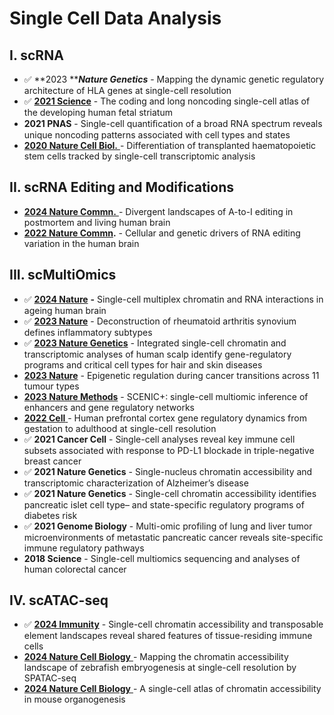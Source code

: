 # Single Cell Data Analysis

## I. scRNA

* ✅ **2023 **_**Nature Genetics**_ - Mapping the dynamic genetic regulatory architecture of HLA genes at single-cell resolution&#x20;
* ✅ [**2021 Science**](https://www.science.org/doi/10.1126/science.abf5759) - The coding and long noncoding single-cell atlas of the developing human fetal striatum
* **2021 PNAS** - Single-cell quantiﬁcation of a broad RNA spectrum reveals unique noncoding patterns associated with cell types and states
* [**2020 Nature Cell Biol.** ](https://www.nature.com/articles/s41556-020-0512-1)- Differentiation of transplanted haematopoietic stem cells tracked by single-cell transcriptomic analysis

## II. scRNA Editing and Modifications

* [**2024 Nature Commn.** ](https://www.nature.com/articles/s41467-024-49268-z)- Divergent landscapes of A-to-I editing in postmortem and living human brain
* [**2022 Nature Commn**](https://www.nature.com/articles/s41467-022-30531-0)**.** - Cellular and genetic drivers of RNA editing variation in the human brain

## III. scMultiOmics

* ✅ [**2024 Nature**](https://www.nature.com/articles/s41586-024-07239-w) **-** Single-cell multiplex chromatin and RNA interactions in ageing human brain
* ✅ [**2023 Nature**](https://www.nature.com/articles/s41586-023-06708-y) - Deconstruction of rheumatoid arthritis synovium defines inflammatory subtypes
* ✅ [**2023 Nature Genetics**](https://www.nature.com/articles/s41588-023-01445-4) _-_ Integrated single-cell chromatin and transcriptomic analyses of human scalp identify gene-regulatory programs and critical cell types for hair and skin diseases
* [**2023 Nature**](https://www.nature.com/articles/s41586-023-06682-5) - Epigenetic regulation during cancer transitions across 11 tumour types
* [**2023 Nature Methods**](https://www.nature.com/articles/s41592-023-01938-4) - SCENIC+: single-cell multiomic inference of enhancers and gene regulatory networks
* [**2022 Cell** ](https://pubmed.ncbi.nlm.nih.gov/36318921/)- Human prefrontal cortex gene regulatory dynamics from gestation to adulthood at single-cell resolution
* ✅ **2021 Cancer Cell** - Single-cell analyses reveal key immune cell subsets associated with response to PD-L1 blockade in triple-negative breast cancer
* ✅ **2021 Nature Genetics** - Single-nucleus chromatin accessibility and transcriptomic characterization of Alzheimer’s disease&#x20;
* ✅ **2021 Nature Genetics** - Single-cell chromatin accessibility identifies pancreatic islet cell type– and state-specific regulatory programs of diabetes risk
* ✅ **2021 Genome Biology** - Multi-omic profiling of lung and liver tumor microenvironments of metastatic pancreatic cancer reveals site-specific immune regulatory pathways
* **2018 Science** - Single-cell multiomics sequencing and analyses of human colorectal cancer

## IV. scATAC-seq

* ✅ [**2024 Immunity**](https://doi.org/10.1016/j.immuni.2024.06.015) -  Single-cell chromatin accessibility and transposable element landscapes reveal shared features of tissue-residing immune cells
* [**2024 Nature Cell Biology** ](https://doi.org/10.1038/s41556-024-01449-0)- Mapping the chromatin accessibility landscape of zebrafish embryogenesis at single-cell resolution by SPATAC-seq
* [**2024 Nature Cell Biology** ](https://doi.org/10.1038/s41556-024-01435-6)- A single-cell atlas of chromatin accessibility in mouse organogenesis

